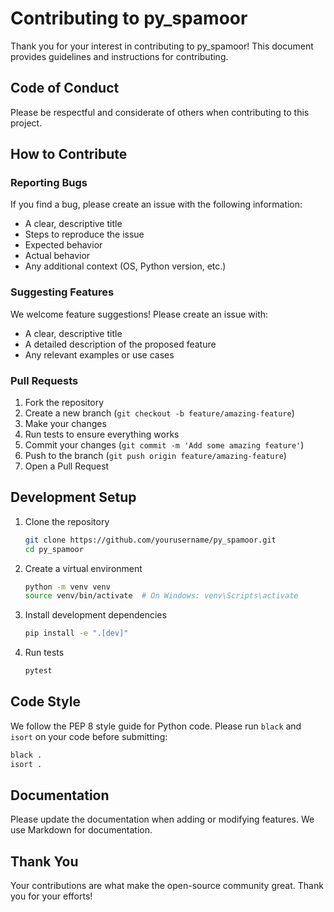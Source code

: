 # Contributing to py_spamoor

Thank you for your interest in contributing to py_spamoor! This document provides guidelines and instructions for contributing.

## Code of Conduct

Please be respectful and considerate of others when contributing to this project.

## How to Contribute

### Reporting Bugs

If you find a bug, please create an issue with the following information:

- A clear, descriptive title
- Steps to reproduce the issue
- Expected behavior
- Actual behavior
- Any additional context (OS, Python version, etc.)

### Suggesting Features

We welcome feature suggestions! Please create an issue with:

- A clear, descriptive title
- A detailed description of the proposed feature
- Any relevant examples or use cases

### Pull Requests

1. Fork the repository
2. Create a new branch (`git checkout -b feature/amazing-feature`)
3. Make your changes
4. Run tests to ensure everything works
5. Commit your changes (`git commit -m 'Add some amazing feature'`)
6. Push to the branch (`git push origin feature/amazing-feature`)
7. Open a Pull Request

## Development Setup

1. Clone the repository
   ```bash
   git clone https://github.com/yourusername/py_spamoor.git
   cd py_spamoor
   ```

2. Create a virtual environment
   ```bash
   python -m venv venv
   source venv/bin/activate  # On Windows: venv\Scripts\activate
   ```

3. Install development dependencies
   ```bash
   pip install -e ".[dev]"
   ```

4. Run tests
   ```bash
   pytest
   ```

## Code Style

We follow the PEP 8 style guide for Python code. Please run `black` and `isort` on your code before submitting:

```bash
black .
isort .
```

## Documentation

Please update the documentation when adding or modifying features. We use Markdown for documentation.

## Thank You

Your contributions are what make the open-source community great. Thank you for your efforts! 